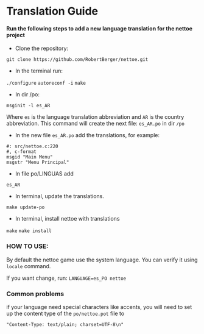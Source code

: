 # Translation Guide

#### Run the following steps to add a new language translation for the nettoe project

* Clone the repository:

`git clone https://github.com/RobertBerger/nettoe.git`

* In the terminal run:

`./configure`
`autoreconf -i`
`make`
    
* In dir /po:

`msginit -l es_AR`

Where `es` is the language translation abbreviation and `AR` is the country abbreviation.
This command will create the next file: `es_AR.po` in dir `/po`

* In the new file `es_AR.po` add the translations, for example: 

``` 
#: src/nettoe.c:220
#, c-format
msgid "Main Menu"
msgstr "Menu Principal"
```

* In file po/LINGUAS add

`es_AR`

* In terminal, update the translations.

`make update-po` 

* In terminal, install nettoe with translations

`make`
`make install`

### HOW TO USE:

By default the nettoe game use the system language. You can verify it using `locale` command.

If you want change, run:
 `LANGUAGE=es_PO nettoe`
 
### Common problems

if your language need special characters like accents, you will need to set up the content type of the `po/nettoe.pot` file to

```
"Content-Type: text/plain; charset=UTF-8\n"
```